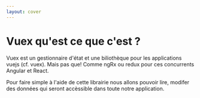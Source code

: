 ```yaml
---
layout: cover
---
```


#  Vuex qu'est ce que c'est ?

Vuex est un gestionnaire d'état et une biliothèque pour les applications vuejs (cf. vuex). Mais pas que!
Comme ngRx ou redux pour ces concurrents Angular et React.

Pour faire simple à l'aide de cette librairie nous allons pouvoir lire, modifer des données qui seront accèssible dans toute notre application.
